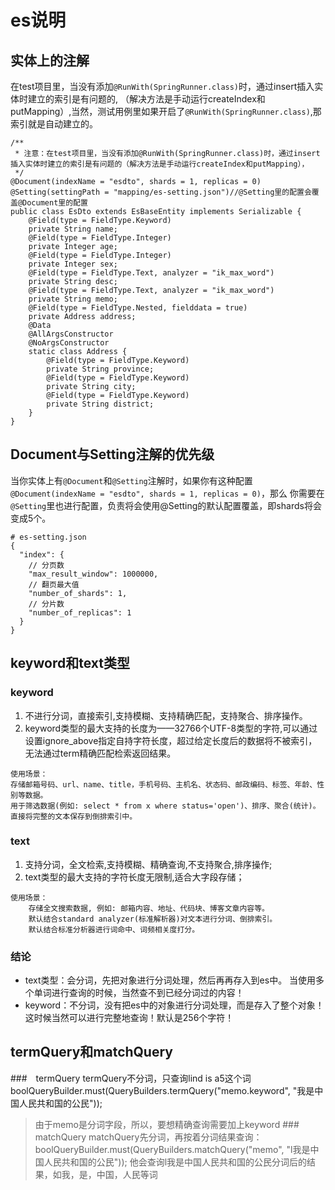 # es说明
## 实体上的注解
在test项目里，当没有添加`@RunWith(SpringRunner.class)`时，通过insert插入实体时建立的索引是有问题的,
（解决方法是手动运行createIndex和putMapping）,当然，测试用例里如果开启了`@RunWith(SpringRunner.class)`,那索引就是自动建立的。
```aidl
/**
 * 注意：在test项目里，当没有添加@RunWith(SpringRunner.class)时，通过insert插入实体时建立的索引是有问题的（解决方法是手动运行createIndex和putMapping），
 */
@Document(indexName = "esdto", shards = 1, replicas = 0)
@Setting(settingPath = "mapping/es-setting.json")//@Setting里的配置会覆盖@Document里的配置
public class EsDto extends EsBaseEntity implements Serializable {
    @Field(type = FieldType.Keyword)
    private String name;
    @Field(type = FieldType.Integer)
    private Integer age;
    @Field(type = FieldType.Integer)
    private Integer sex;
    @Field(type = FieldType.Text, analyzer = "ik_max_word")
    private String desc;
    @Field(type = FieldType.Text, analyzer = "ik_max_word")
    private String memo;
    @Field(type = FieldType.Nested, fielddata = true)
    private Address address;
    @Data
    @AllArgsConstructor
    @NoArgsConstructor
    static class Address {
        @Field(type = FieldType.Keyword)
        private String province;
        @Field(type = FieldType.Keyword)
        private String city;
        @Field(type = FieldType.Keyword)
        private String district;
    }
}
```
## Document与Setting注解的优先级
当你实体上有`@Document`和`@Setting`注解时，如果你有这种配置`@Document(indexName = "esdto", shards = 1, replicas = 0)`，那么
你需要在`@Setting`里也进行配置，负责将会使用@Setting的默认配置覆盖，即shards将会变成5个。
```aidl
# es-setting.json
{
  "index": {
    // 分页数
    "max_result_window": 1000000,
    // 翻页最大值
    "number_of_shards": 1,
    // 分片数
    "number_of_replicas": 1
  }
}
```
## keyword和text类型
### keyword
1. 不进行分词，直接索引,支持模糊、支持精确匹配，支持聚合、排序操作。
2. keyword类型的最大支持的长度为——32766个UTF-8类型的字符,可以通过设置ignore_above指定自持字符长度，超过给定长度后的数据将不被索引，无法通过term精确匹配检索返回结果。
```aidl
使用场景：
存储邮箱号码、url、name、title，手机号码、主机名、状态码、邮政编码、标签、年龄、性别等数据。
用于筛选数据(例如: select * from x where status='open')、排序、聚合(统计)。
直接将完整的文本保存到倒排索引中。
```

### text
1. 支持分词，全文检索,支持模糊、精确查询,不支持聚合,排序操作;
2. text类型的最大支持的字符长度无限制,适合大字段存储；
```aidl
使用场景：
    存储全文搜索数据, 例如: 邮箱内容、地址、代码块、博客文章内容等。
    默认结合standard analyzer(标准解析器)对文本进行分词、倒排索引。
    默认结合标准分析器进行词命中、词频相关度打分。
```
### 结论
* text类型：会分词，先把对象进行分词处理，然后再再存入到es中。
当使用多个单词进行查询的时候，当然查不到已经分词过的内容！
* keyword：不分词，没有把es中的对象进行分词处理，而是存入了整个对象！
这时候当然可以进行完整地查询！默认是256个字符！

## termQuery和matchQuery
###　termQuery
termQuery不分词，只查询lind is a5这个词
boolQueryBuilder.must(QueryBuilders.termQuery("memo.keyword", "我是中国人民共和国的公民"));
> 由于memo是分词字段，所以，要想精确查询需要加上keyword
###　matchQuery
matchQuery先分词，再按着分词结果查询：boolQueryBuilder.must(QueryBuilders.matchQuery("memo", "l我是中国人民共和国的公民"));
他会查询l我是中国人民共和国的公民分词后的结果，如我，是，中国，人民等词
